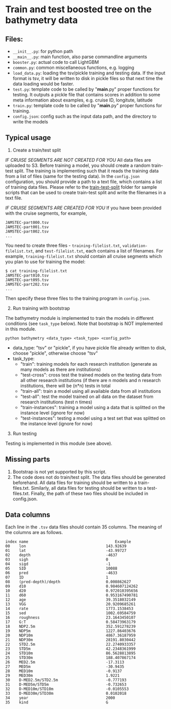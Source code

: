 # Train and test boosted tree on the bathymetry data

## Files:

* `__init__.py`: for python path
* `__main__.py`: main function, also parse commandline arguments
* `booster.py`: actual code to call LightGBM
* `common.py`:	common miscellaneous functions, e.g. logging
* `load_data.py`: loading the tsv/pickle training and testing data.
If the input format is tsv, it will be written to disk in pickle files so that next time the data loading would be faster.
* `test.py`: template code to be called by "__main__.py" proper functions for testing. It outputs a pickle file that
contains scores in addition to some meta information about examples, e.g. cruise ID, longitute, latitude
* `train.py`: template code to be called by "__main__.py" proper functions for training.
* `config.json`: config such as the input data path, and the directory to write the models

## Typical usage

1. Create a train/test split

*IF CRUISE SEGMENTS ARE NOT CREATED FOR YOU*
All data files are uploaded to S3. Before training a model, you should create a random train-test split.
The training is implementing such that it reads the training data from a list of files (same for the testing data).
In the `config.json` configuration, you should provide a path to a text file, which contains a list of training data files.
Please refer to the [train-test-split](./train-test-split) folder for sample scripts that can be used to create train-test split and write the filenames in a text file.

*IF CRUISE SEGMENTS ARE CREATED FOR YOU*
If you have been provided with the cruise segments, for example,
```
JAMSTEC-part000.tsv
JAMSTEC-part001.tsv
JAMSTEC-part002.tsv
...
```
You need to create three files - `training-filelist.txt`,
`validation-filelist.txt`, and
`test-filelist.txt`, each contains a list of filenames.
For example, `training-filelist.txt` should contain all cruise segments which you plan to use for training the model:
```
$ cat training-filelist.txt
JAMSTEC-part010.tsv
JAMSTEC-part095.tsv
JAMSTEC-part202.tsv
...
```
Then specify these three files to the training program in `config.json`.


2. Run training with bootstrap

The bathymetry module is implemented to train the models in different conditions (see `task_type` below). Note that 
 bootstrap is NOT implemented in this module.

```
python bathymetry <data_type> <task_type> <config_path>
```

* data_type: "tsv" or "pickle", if you have pickle file already written to disk, choose "pickle", otherwise choose "tsv"
* task_type:
   * "train": training models for each research institution (generate as many models as there are institutions)
   * "test-cross": cross test the trained models on the testing data from all other research institutions (if there are n models and n research institutions, there will be (n*n) tests in total
   * "train-all": train a model using all available data from all institutions
   * "test-all": test the model trained on all data on the dataset from research institutions (test n times)
   * "train-instances": training a model using a data that is splitted on the instance level (ignore for now)
   * "test-instances": testing a model using a test set that was splitted on the instance level (ignore for now)
   
3. Run testing

Testing is implemented in this module (see above).


## Missing parts

1. Bootstrap is not yet supported by this script.
2. The code does not do train/test split. The data files should be generated beforehand. All data files for training should be written to a train-files.txt. Similarly, all data files for testing should be written to a test-files.txt. Finally, the path of these two files should be included in config.json.

## Data columns

Each line in the `.tsv` data files should contain 35 columns. The meaning of the columns are as follows.

```
index name                                      Example
00    lon                                	143.92639
01    lat                                	-43.99727
02    depth                              	-4637
03    sigh                               	0
04    sigd                               	-1
05    SID                                	10088
06    pred                               	-4633
07    ID                                 	1
08    (pred-depth)/depth                 	0.000862627
09    d10                                	0.984607124262
10    d20                                	0.972010395656
11    d60                                	0.953167490781
12    age                                	39.3518032149
13    VGG                                	20.9209685261
14    rate                               	1773.1538453
15    sed                                	1002.69584759
16    roughness                          	23.1643450107
17    G:T                                	0.58473963179
18    NDP2.5m                            	352.591278239
19    NDP5m                              	1227.86403676
20    NDP10m                             	4867.36187959
21    NDP30m                             	28191.8030442
22    STD2.5m                            	22.2740933357
23    STD5m                              	42.2348361999
24    STD10m                             	86.5628813895
25    STD30m                             	188.407867174
26    MED2.5m                            	-17.3113
27    MED5m                              	-30.9435
28    MED10m                             	-0.9137
29    MED30m                             	1.9221
30    D-MED2.5m/STD2.5m                  	-0.777193
31    D-MED5m/STD5m                      	-0.732653
32    D-MED10m/STD10m                    	-0.0105553
33    D-MED30m/STD30m                    	0.0102018
34    year                               	2000
35    kind                               	G
```
